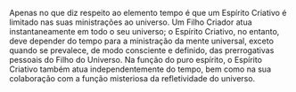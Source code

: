 ﻿Apenas no que diz respeito ao elemento tempo é que um Espírito Criativo é limitado nas suas ministrações ao universo. Um Filho Criador atua instantaneamente em todo o seu universo; o Espírito Criativo, no entanto, deve depender do tempo para a ministração da mente universal, exceto quando se prevalece, de modo consciente e definido, das prerrogativas pessoais do Filho do Universo. Na função do puro espírito, o Espírito Criativo também atua independentemente do tempo, bem como na sua colaboração com a função misteriosa da refletividade do universo.